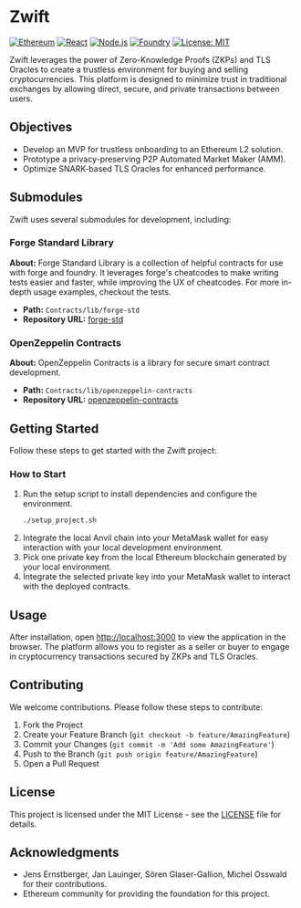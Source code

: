 # Zwift

[![Ethereum](https://img.shields.io/badge/Ethereum-L2-brightgreen)](https://ethereum.org/)
[![React](https://img.shields.io/badge/React-17.x-61DAFB.svg)](https://reactjs.org/)
[![Node.js](https://img.shields.io/badge/Node.js-21.6.2-339933.svg)](https://nodejs.org/)
[![Foundry](https://img.shields.io/badge/Foundry-Toolkit-orange.svg)](https://book.getfoundry.sh/)
[![License: MIT](https://img.shields.io/badge/License-MIT-yellow.svg)](https://github.com/opex-research/zwift/blob/main/LICENSE)

Zwift leverages the power of Zero-Knowledge Proofs (ZKPs) and TLS Oracles to create a trustless environment for buying and selling cryptocurrencies. This platform is designed to minimize trust in traditional exchanges by allowing direct, secure, and private transactions between users.

## Objectives

- Develop an MVP for trustless onboarding to an Ethereum L2 solution.
- Prototype a privacy-preserving P2P Automated Market Maker (AMM).
- Optimize SNARK-based TLS Oracles for enhanced performance.

## Submodules

Zwift uses several submodules for development, including:

### Forge Standard Library

**About:** Forge Standard Library is a collection of helpful contracts for use with forge and foundry. It leverages forge's cheatcodes to make writing tests easier and faster, while improving the UX of cheatcodes. For more in-depth usage examples, checkout the tests.

- **Path:** `Contracts/lib/forge-std`
- **Repository URL:** [forge-std](https://github.com/foundry-rs/forge-std)

### OpenZeppelin Contracts

**About:** OpenZeppelin Contracts is a library for secure smart contract development.

- **Path:** `Contracts/lib/openzeppelin-contracts`
- **Repository URL:** [openzeppelin-contracts](https://github.com/OpenZeppelin/openzeppelin-contracts)

## Getting Started

Follow these steps to get started with the Zwift project:

### How to Start

1. Run the setup script to install dependencies and configure the environment.
    ```sh
    ./setup_project.sh
    ```
2. Integrate the local Anvil chain into your MetaMask wallet for easy interaction with your local development environment.
3. Pick one private key from the local Ethereum blockchain generated by your local environment.
4. Integrate the selected private key into your MetaMask wallet to interact with the deployed contracts.

## Usage

After installation, open [http://localhost:3000](http://localhost:3000) to view the application in the browser. The platform allows you to register as a seller or buyer to engage in cryptocurrency transactions secured by ZKPs and TLS Oracles.

## Contributing

We welcome contributions. Please follow these steps to contribute:

1. Fork the Project
2. Create your Feature Branch (`git checkout -b feature/AmazingFeature`)
3. Commit your Changes (`git commit -m 'Add some AmazingFeature'`)
4. Push to the Branch (`git push origin feature/AmazingFeature`)
5. Open a Pull Request

## License

This project is licensed under the MIT License - see the [LICENSE](LICENSE) file for details.

## Acknowledgments

- Jens Ernstberger, Jan Lauinger, Sören Glaser-Gallion, Michel Osswald for their contributions.
- Ethereum community for providing the foundation for this project.
